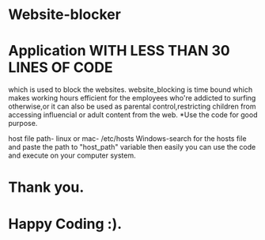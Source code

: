 # Website-blocker

# Application WITH LESS THAN 30 LINES OF CODE
 which is used to block the websites. website_blocking is time bound 
 which makes working hours efficient for the employees who're addicted to surfing otherwise,or it 
 can also be used as parental control,restricting children from accessing influencial or adult content from the web. 
 *Use the code for good purpose. 


host file path-
linux or mac- /etc/hosts
Windows-search for the hosts file and paste the path to "host_path" variable then easily you can use the code and execute on
your computer system.


# Thank you. 
# Happy Coding :).
